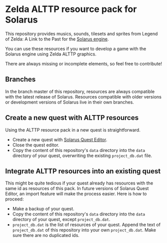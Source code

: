 # Zelda ALTTP resource pack for Solarus

This repository provides musics, sounds, tilesets and sprites
from Legend of Zelda: A Link to the Past
for the
[Solarus engine](https://github.com/christopho/solarus).

You can use these resources if you want to develop a game with the
Solarus engine using Zelda ALTTP graphics.

There are always missing or incomplete elements, so
feel free to contribute!

## Branches

In the branch master of this repository, resources are always compatible with
the latest release of Solarus.
Resources compatible with older versions or development versions of Solarus
live in their own branches.

## Create a new quest with ALTTP resources

Using the ALTTP resource pack in a new quest is straightforward.

- Create a new quest with [Solarus Quest Editor](http://www.solarus-games.org/development/quest-editor]).
- Close the quest editor.
- Copy the content of this repository's `data` directory into the `data`
  directory of your quest, overwriting the existing `project_db.dat` file.

## Integrate ALTTP resources into an existing quest

This might be quite tedious if your quest already has resources with the same
id as resources of this pack.
In future versions of Solarus Quest Editor, an import feature
will make the process easier.
Here is how to proceed:

- Make a backup of your quest.
- Copy the content of this repository's `data` directory into the `data`
  directory of your quest, except `project_db.dat`.
- `project_db.dat` is the list of resources of your quest.
  Append the text of `project_db.dat` of this repository into your own
  `project_db.dat`. Make sure there are no duplicated ids.


